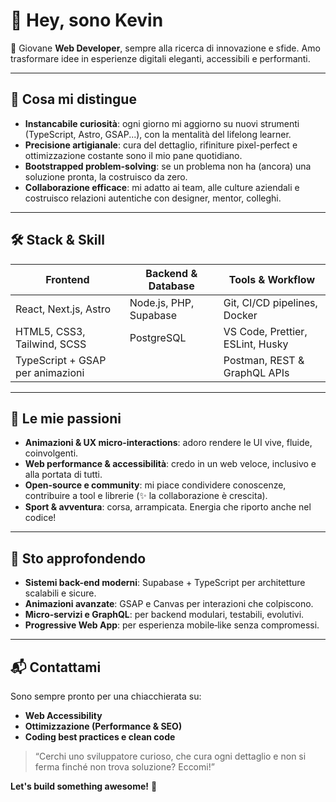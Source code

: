 
# 👋 Hey, sono **Kevin**

🧠 Giovane **Web Developer**, sempre alla ricerca di innovazione e sfide. Amo trasformare idee in esperienze digitali eleganti, accessibili e performanti.

---

## 🎯 Cosa mi distingue

- **Instancabile curiosità**: ogni giorno mi aggiorno su nuovi strumenti (TypeScript, Astro, GSAP...), con la mentalità del lifelong learner.  
- **Precisione artigianale**: cura del dettaglio, rifiniture pixel-perfect e ottimizzazione costante sono il mio pane quotidiano.  
- **Bootstrapped problem-solving**: se un problema non ha (ancora) una soluzione pronta, la costruisco da zero.  
- **Collaborazione efficace**: mi adatto ai team, alle culture aziendali e costruisco relazioni autentiche con designer, mentor, colleghi.

---

## 🛠️ Stack & Skill

| Frontend                         | Backend & Database         | Tools & Workflow                    |
|----------------------------------|----------------------------|-------------------------------------|
| React, Next.js, Astro            | Node.js, PHP, Supabase     | Git, CI/CD pipelines, Docker        |
| HTML5, CSS3, Tailwind, SCSS      | PostgreSQL                 | VS Code, Prettier, ESLint, Husky    |
| TypeScript + GSAP per animazioni |                            | Postman, REST & GraphQL APIs        |

---

## 🧬 Le mie passioni

- **Animazioni & UX micro-interactions**: adoro rendere le UI vive, fluide, coinvolgenti.
- **Web performance & accessibilità**: credo in un web veloce, inclusivo e alla portata di tutti.
- **Open-source e community**: mi piace condividere conoscenze, contribuire a tool e librerie (✨ la collaborazione è crescita).
- **Sport & avventura**: corsa, arrampicata. Energia che riporto anche nel codice!

---

## 🌱 Sto approfondendo

- **Sistemi back-end moderni**: Supabase + TypeScript per architetture scalabili e sicure.  
- **Animazioni avanzate**: GSAP e Canvas per interazioni che colpiscono.  
- **Micro‑servizi e GraphQL**: per backend modulari, testabili, evolutivi.  
- **Progressive Web App**: per esperienza mobile‑like senza compromessi.

---

## 📬 Contattami

Sono sempre pronto per una chiacchierata su:

- **Web Accessibility**
- **Ottimizzazione (Performance & SEO)**
- **Coding best practices e clean code**

> “Cerchi uno sviluppatore curioso, che cura ogni dettaglio e non si ferma finché non trova soluzione? Eccomi!”

**Let's build something awesome!** 🚀
